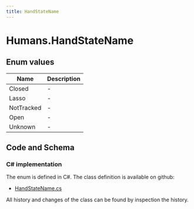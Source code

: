 ```yaml
---
title: HandStateName
---
```


# Humans.HandStateName



## Enum values

| Name            | Description                                                    |
|-----------------|----------------------------------------------------------------|
| Closed |  -  |
| Lasso |  -  |
| NotTracked |  -  |
| Open |  -  |
| Unknown |  -  |


## Code and Schema

### C# implementation

The enum is defined in C#. The class definition is available on github:

- [HandStateName.cs](https://github.com/BHoM/BHoM/blob/develop/Humans_oM/Enums/HandStateName.cs)

All history and changes of the class can be found by inspection the history.
